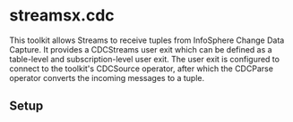 streamsx.cdc
============

This toolkit allows Streams to receive tuples from InfoSphere Change Data Capture. It provides a CDCStreams user exit which can be defined as a table-level and subscription-level user exit. 
The user exit is configured to connect to the toolkit's CDCSource operator, after which the CDCParse operator
converts the incoming messages to a tuple.

## Setup